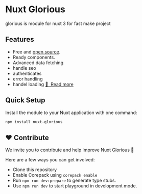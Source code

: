# Nuxt Glorious

glorious is module for nuxt 3 for fast make project

## Features

- Free and [open source](https://github.com/sajadhzj/nuxt-glorious).
- Ready components.
- Advanced data fetching
- handle seo
- authenticates
- error handling
- handel loading
[📖 &nbsp;Read more](https://nuxt-glorious.unibas.ir/)
## Quick Setup

Install the module to your Nuxt application with one command:

```bash
npm install nuxt-glorious
```

## <a name="contribute">❤️ Contribute</a>

We invite you to contribute and help improve Nuxt Glorious 💚

Here are a few ways you can get involved:

- Clone this repository
- Enable Corepack using `corepack enable`
- Run `npm run dev:prepare` to generate type stubs.
- Use `npm run dev` to start playground in development mode.
